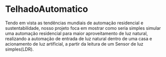 # TelhadoAutomatico
Tendo em vista as tendências mundiais de automação residencial e sustentabilidade, nosso projeto foca em mostrar como seria simples simular uma automação residencial para maior aproveitamento de luz natural, realizando a automação de entrada de luz natural dentro de uma casa e acionamento de luz artificial, a partir da leitura de um Sensor de luz simples(LDR).
